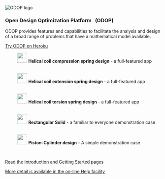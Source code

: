 ![ODOP logo](./client/public/favicon.ico "ODOP logo") 
### Open Design Optimization Platform &nbsp; (ODOP)

ODOP provides features and capabilities to facilitate the analysis and design 
of a broad range of problems that have a mathematical model available. 

[Try ODOP on Heroku](https://odop.herokuapp.com/)   

&nbsp; &nbsp; &nbsp; &nbsp; &nbsp; <img height="32" src="./client/public/designtypes/Spring/Compression/favicon.ico"> 
<b>Helical coil compression spring design</b> - a full-featured app    
<br />

&nbsp; &nbsp; &nbsp; &nbsp; &nbsp; <img height="32" src="./client/public/designtypes/Spring/Extension/favicon.ico"> 
<b>Helical coil extension spring design</b> - a full-featured app    
<br />

&nbsp; &nbsp; &nbsp; &nbsp; &nbsp; <img height="32" src="./client/public/designtypes/Spring/Torsion/favicon.ico"> 
<b>Helical coil torsion spring design</b> - a full-featured app    
<br />

&nbsp; &nbsp; &nbsp; &nbsp; &nbsp; <img height="32" src="./client/public/designtypes/Solid/favicon.ico"> 
<b>Rectangular Solid</b> - a familiar to everyone demonstration case   
<br />

&nbsp; &nbsp; &nbsp; &nbsp; &nbsp; <img height="32" src="./client/public/designtypes/Piston-Cylinder/favicon.ico"> 
<b>Piston-Cylinder design</b> - A simple demonstration case   

&nbsp;

[Read the Introduction and Getting Started pages](https://thegrumpys.github.io/odop/About/Intro)   

[More detail is available in the on-line Help facility](https://thegrumpys.github.io/odop/Help)   

&nbsp;
